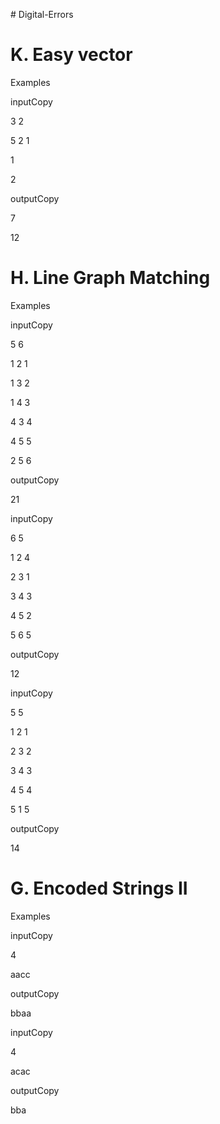
<p># Digital-Errors</p>
<p></p>
<p></p>
<h1>K. Easy vector</h1>
<p></p>
<p>Examples</p>
<p>inputCopy</p>
<p>3 2</p>
<p>5 2 1</p>
<p>1</p>
<p>2</p>
<p>outputCopy</p>
<p>7</p>
<p>12</p>
<p></p>
<h1>H. Line Graph Matching</h1>
<p>Examples</p>
<p>inputCopy</p>
<p>5 6</p>
<p>1 2 1</p>
<p>1 3 2</p>
<p>1 4 3</p>
<p>4 3 4</p>
<p>4 5 5</p>
<p>2 5 6</p>
<p>outputCopy</p>
<p>21</p>
<p>inputCopy</p>
<p>6 5</p>
<p>1 2 4</p>
<p>2 3 1</p>
<p>3 4 3</p>
<p>4 5 2</p>
<p>5 6 5</p>
<p>outputCopy</p>
<p>12</p>
<p>inputCopy</p>
<p>5 5</p>
<p>1 2 1</p>
<p>2 3 2</p>
<p>3 4 3</p>
<p>4 5 4</p>
<p>5 1 5</p>
<p>outputCopy</p>
<p>14</p>
<p></p>
<p></p>
<h1>G. Encoded Strings II</h1>
<p></p>
<p>Examples</p>
<p>inputCopy</p>
<p>4</p>
<p>aacc</p>
<p>outputCopy</p>
<p>bbaa</p>
<p>inputCopy</p>
<p>4</p>
<p>acac</p>
<p>outputCopy</p>
<p>bba</p>
<p></p>
</body>
</html>
